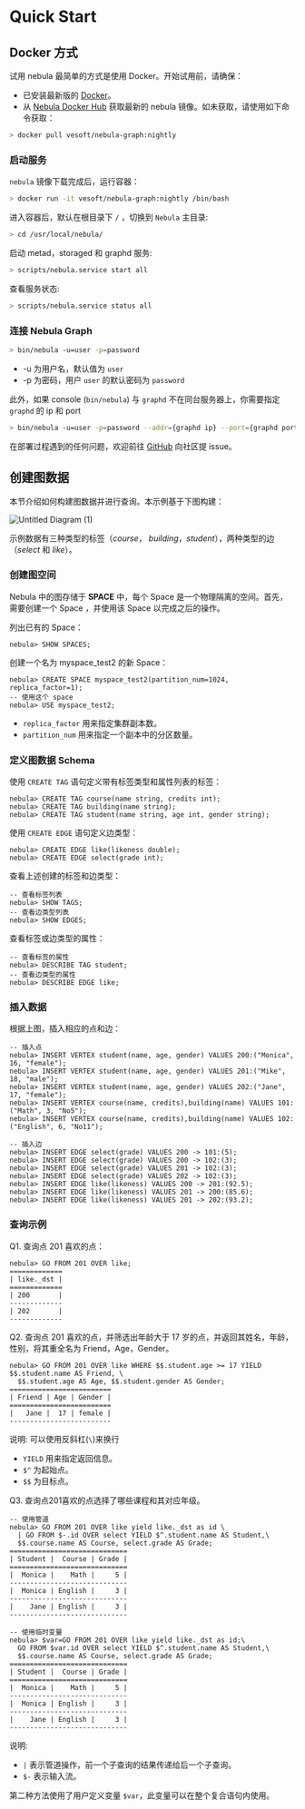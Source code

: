 # Quick Start

## Docker 方式

试用 nebula 最简单的方式是使用 Docker。开始试用前，请确保：

- 已安装最新版的 [Docker](https://docs.docker.com/)。
- 从 [Nebula Docker Hub](https://hub.docker.com/r/vesoft/nebula-graph) 获取最新的 nebula 镜像。如未获取，请使用如下命令获取：

```sh
> docker pull vesoft/nebula-graph:nightly
```

### 启动服务

`nebula` 镜像下载完成后，运行容器：

```sh
> docker run -it vesoft/nebula-graph:nightly /bin/bash
```

进入容器后，默认在根目录下 `/` ，切换到 `Nebula` 主目录:

```sh
> cd /usr/local/nebula/
```

启动 metad，storaged 和 graphd 服务:

```sh
> scripts/nebula.service start all
```

查看服务状态:

```sh
> scripts/nebula.service status all
```

### 连接 Nebula Graph

```sh
> bin/nebula -u=user -p=password
```

- -u 为用户名，默认值为 `user`
- -p 为密码，用户 `user` 的默认密码为 `password`

此外，如果 console (`bin/nebula`) 与 `graphd` 不在同台服务器上，你需要指定 `graphd` 的 ip 和 port

```sh
> bin/nebula -u=user -p=password --addr={graphd ip} --port={graphd port}
```

在部署过程遇到的任何问题，欢迎前往 [GitHub](https://github.com/vesoft-inc/nebula/issues) 向社区提 issue。

## 创建图数据

本节介绍如何构建图数据并进行查询。本示例基于下图构建：

![Untitled Diagram (1)](https://user-images.githubusercontent.com/51590253/60649144-0774c980-9e74-11e9-86d6-bad1653e70ba.png)

示例数据有三种类型的标签（_course_， _building_，_student_），两种类型的边（_select_ 和 _like_）。

### 创建图空间

Nebula 中的图存储于 **SPACE** 中，每个 Space 是一个物理隔离的空间。首先，需要创建一个 Space ，并使用该 Space 以完成之后的操作。

列出已有的 Space：

```ngql
nebula> SHOW SPACES;
```

创建一个名为 myspace_test2 的新 Space：

```ngql
nebula> CREATE SPACE myspace_test2(partition_num=1024, replica_factor=1);
-- 使用这个 space
nebula> USE myspace_test2;
```

- `replica_factor` 用来指定集群副本数。
- `partition_num` 用来指定一个副本中的分区数量。

### 定义图数据 Schema

使用 `CREATE TAG` 语句定义带有标签类型和属性列表的标签：

```ngql
nebula> CREATE TAG course(name string, credits int);
nebula> CREATE TAG building(name string);
nebula> CREATE TAG student(name string, age int, gender string);
```

使用 `CREATE EDGE` 语句定义边类型：

```ngql
nebula> CREATE EDGE like(likeness double);
nebula> CREATE EDGE select(grade int);
```

查看上述创建的标签和边类型：

```ngql
-- 查看标签列表
nebula> SHOW TAGS;
-- 查看边类型列表
nebula> SHOW EDGES;
```

查看标签或边类型的属性：

```ngql
-- 查看标签的属性
nebula> DESCRIBE TAG student;
-- 查看边类型的属性
nebula> DESCRIBE EDGE like;
```

### 插入数据

根据上图，插入相应的点和边：

```ngql
-- 插入点
nebula> INSERT VERTEX student(name, age, gender) VALUES 200:("Monica", 16, "female");
nebula> INSERT VERTEX student(name, age, gender) VALUES 201:("Mike", 18, "male");
nebula> INSERT VERTEX student(name, age, gender) VALUES 202:("Jane", 17, "female");
nebula> INSERT VERTEX course(name, credits),building(name) VALUES 101:("Math", 3, "No5");
nebula> INSERT VERTEX course(name, credits),building(name) VALUES 102:("English", 6, "No11");

-- 插入边
nebula> INSERT EDGE select(grade) VALUES 200 -> 101:(5);
nebula> INSERT EDGE select(grade) VALUES 200 -> 102:(3);
nebula> INSERT EDGE select(grade) VALUES 201 -> 102:(3);
nebula> INSERT EDGE select(grade) VALUES 202 -> 102:(3);
nebula> INSERT EDGE like(likeness) VALUES 200 -> 201:(92.5);
nebula> INSERT EDGE like(likeness) VALUES 201 -> 200:(85.6);
nebula> INSERT EDGE like(likeness) VALUES 201 -> 202:(93.2);
```

### 查询示例

Q1. 查询点 201 喜欢的点：

```ngql
nebula> GO FROM 201 OVER like;
=============
| like._dst |
=============
| 200       |
-------------
| 202       |
-------------
```

Q2. 查询点 201 喜欢的点，并筛选出年龄大于 17 岁的点，并返回其姓名，年龄，性别，将其重全名为 Friend，Age，Gender。

```ngql
nebula> GO FROM 201 OVER like WHERE $$.student.age >= 17 YIELD $$.student.name AS Friend, \
  $$.student.age AS Age, $$.student.gender AS Gender;
=========================
| Friend | Age | Gender |
=========================
|   Jane |  17 | female |
-------------------------
```

说明: 可以使用反斜杠(`\`)来换行

- `YIELD` 用来指定返回信息。
- `$^` 为起始点。
- `$$` 为目标点。

Q3. 查询点201喜欢的点选择了哪些课程和其对应年级。

```ngql
-- 使用管道
nebula> GO FROM 201 OVER like yield like._dst as id \
  | GO FROM $-.id OVER select YIELD $^.student.name AS Student,\
  $$.course.name AS Course, select.grade AS Grade;
=============================
| Student |  Course | Grade |
=============================
|  Monica |    Math |     5 |
-----------------------------
|  Monica | English |     3 |
-----------------------------
|    Jane | English |     3 |
-----------------------------

-- 使用临时变量
nebula> $var=GO FROM 201 OVER like yield like._dst as id;\
  GO FROM $var.id OVER select YIELD $^.student.name AS Student,\
  $$.course.name AS Course, select.grade AS Grade;
=============================
| Student |  Course | Grade |
=============================
|  Monica |    Math |     5 |
-----------------------------
|  Monica | English |     3 |
-----------------------------
|    Jane | English |     3 |
-----------------------------
```

说明:

- `|` 表示管道操作，前一个子查询的结果传递给后一个子查询。
- `$-` 表示输入流。

第二种方法使用了用户定义变量 `$var`，此变量可以在整个复合语句内使用。
